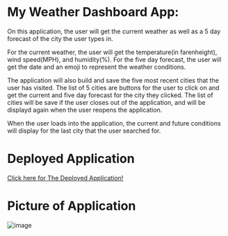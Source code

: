 # My Weather Dashboard App:
On this application, the user will get the current weather as well as a 5 day forecast of the city the user types in.

For the current weather, the user will get the temperature(in farenheight), wind speed(MPH), and humidity(%).
For the five day forecast, the user will get the date and an emoji to represent the weather conditions.

The application will also build and save the five most recent cities that the user has visited. The list of 5 cities are buttons for the user to click on and get the current and five day forecast for the city they clicked. 
The list of cities will be save if the user closes out of the application, and will be displayd again when the user reopens the application.

When the user loads into the application, the current and future conditions will display for the last city that the user searched for.

# Deployed Application
[Click here for The Deployed Application!](https://krosengr4.github.io/Module6-WeatherApp/) 

# Picture of Application 
![image](https://github.com/krosengr4/Module6-WeatherApp/assets/139993281/f6cb545c-3bac-4243-8779-3175a7f27b8e)

